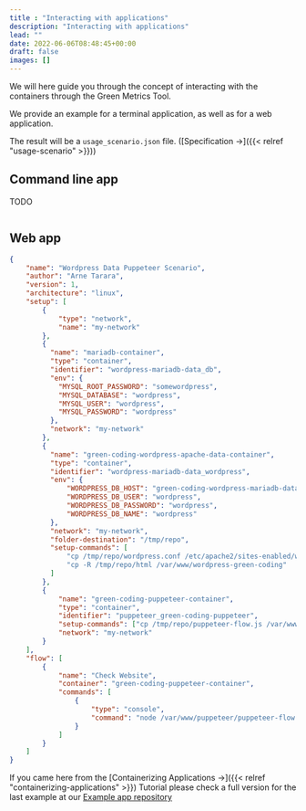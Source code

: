 ```yaml
---
title : "Interacting with applications"
description: "Interacting with applications"
lead: ""
date: 2022-06-06T08:48:45+00:00
draft: false
images: []
---
```


We will here guide you through the concept of interacting with the containers
through the Green Metrics Tool.

We provide an example for a terminal application, as well as for a web application.

The result will be a `usage_scenario.json` file. ([Specification →]({{< relref "usage-scenario" >}}))

## Command line app

TODO

```json

```

## Web app
```json
{
    "name": "Wordpress Data Puppeteer Scenario",
    "author": "Arne Tarara",
    "version": 1,
    "architecture": "linux",
    "setup": [
        {
            "type": "network",
            "name": "my-network"
        },
        {
          "name": "mariadb-container",
          "type": "container",
          "identifier": "wordpress-mariadb-data_db",
          "env": {
            "MYSQL_ROOT_PASSWORD": "somewordpress",
            "MYSQL_DATABASE": "wordpress",
            "MYSQL_USER": "wordpress",
            "MYSQL_PASSWORD": "wordpress"
          },
          "network": "my-network"
        },
        {
          "name": "green-coding-wordpress-apache-data-container",
          "type": "container",
          "identifier": "wordpress-mariadb-data_wordpress",
          "env": {
              "WORDPRESS_DB_HOST": "green-coding-wordpress-mariadb-data-container",
              "WORDPRESS_DB_USER": "wordpress",
              "WORDPRESS_DB_PASSWORD": "wordpress",
              "WORDPRESS_DB_NAME": "wordpress"
          },
          "network": "my-network",
          "folder-destination": "/tmp/repo",
          "setup-commands": [
              "cp /tmp/repo/wordpress.conf /etc/apache2/sites-enabled/wordpress.conf",
              "cp -R /tmp/repo/html /var/www/wordpress-green-coding"
          ]
        },
        {
            "name": "green-coding-puppeteer-container",
            "type": "container",
            "identifier": "puppeteer_green-coding-puppeteer",
            "setup-commands": ["cp /tmp/repo/puppeteer-flow.js /var/www/puppeteer/puppeteer-flow.js"],
            "network": "my-network"
        }
    ],
    "flow": [
        {
            "name": "Check Website",
            "container": "green-coding-puppeteer-container",
            "commands": [
                {
                    "type": "console",
                    "command": "node /var/www/puppeteer/puppeteer-flow.js"
                }
            ]
        }
    ]
}
```

If you came here from the [Containerizing Applications →]({{< relref "containerizing-applications" >}}) Tutorial
please check a full version for the last example at our [Example app repository](https://github.com/green-coding-berlin/example-applications/tree/main/wordpress-mariadb-data)